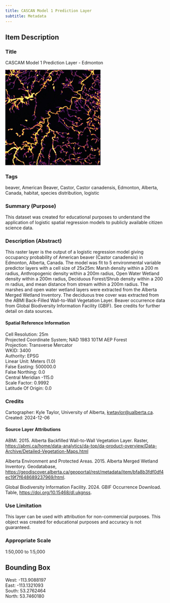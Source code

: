 ```yaml
---
title: CASCAN Model 1 Prediction Layer
subtitle: Metadata
---
```


## Item Description

### Title
CASCAM Model 1 Prediction Layer - Edmonton

<img src="images/predict_thumb.jpg" width="300" />

### Tags
beaver, American Beaver, Castor, Castor canadensis, Edmonton, Alberta, Canada, habitat, species distribution, logistic
### Summary (Purpose)
This dataset was created for educational purposes to understand the application of logistic spatial regression models to publicly available citizen science data.
### Description (Abstract)
This raster layer is the output of a logistic regression model giving occupancy probability of American beaver (Castor canadensis) in Edmonton, Alberta, Canada. The model was fit to 5 environmental variable predictor layers with a cell size of 25x25m: Marsh density within a 200 m radius, Anthropogenic density within a 200m radius, Open Water Wetland density within a 200m radius, Deciduous Forest/Shrub density within a 200 m radius, and mean distance from stream within a 200m radius. The marshes and open water wetland layers were extracted from the Alberta Merged Wetland Inventory. The deciduous tree cover was extracted from the ABMI Back-Filled Wall-to-Wall Vegetation Layer. Beaver occurrence data from Global Biodiversity Information Facility (GBIF).  See credits for further detail on data sources.

#### Spatial Reference Information

Cell Resolution: 25m  
Projected Coordinate System; NAD 1983 10TM AEP Forest  
Projection: Transverse Mercator  
WKID: 3400  
Authority: EPSG  
Linear Unit: Meters (1.0)  
False Easting: 500000.0  
False Northing: 0.0  
Central Meridian -115.0  
Scale Factor: 0.9992  
Latitude Of Origin: 0.0  

### Credits
Cartographer: Kyle Taylor, University of Alberta, kwtaylor@ualberta.ca.
Created: 2024-12-06
#### Source Layer Attributions

ABMI. 2015. Alberta Backfilled Wall-to-Wall Vegetation Layer. Raster, https://abmi.ca/home/data-analytics/da-top/da-product-overview/Data-Archive/Detailed-Vegetation-Maps.html

Alberta Environment and Protected Areas. 2015. Alberta Merged Wetland Inventory. Geodatabase, https://geodiscover.alberta.ca/geoportal/rest/metadata/item/bfa8b3fdf0df4ec19f7f648689237969/html.

Global Biodiversity Information Facility. 2024. GBIF Occurrence Download. Table, https://doi.org/10.15468/dl.ukgnss.

### Use Limitation
This layer can be used with attribution for non-commercial purposes. This object was created for educational purposes and accuracy is not guaranteed.

### Appropriate Scale
1:50,000 to 1:5,000
## Bounding Box
West: -113.9088197  
East: -113.1321093  
South: 53.2762464  
North: 53.7460180  
